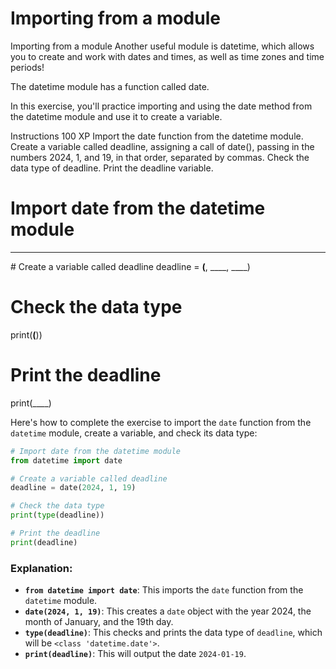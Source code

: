 # Importing from a module

Importing from a module
Another useful module is datetime, which allows you to create and work with dates and times, as well as time zones and time periods!

The datetime module has a function called date.

In this exercise, you'll practice importing and using the date method from the datetime module and use it to create a variable.

Instructions
100 XP
Import the date function from the datetime module.
Create a variable called deadline, assigning a call of date(), passing in the numbers 2024, 1, and 19, in that order, separated by commas.
Check the data type of deadline.
Print the deadline variable.

# Import date from the datetime module
____ ____ ____ ____

# Create a variable called deadline
deadline = ____(____, ____, ____)

# Check the data type
print(____(____))

# Print the deadline
print(____)

Here's how to complete the exercise to import the `date` function from the `datetime` module, create a variable, and check its data type:

```python
# Import date from the datetime module
from datetime import date

# Create a variable called deadline
deadline = date(2024, 1, 19)

# Check the data type
print(type(deadline))

# Print the deadline
print(deadline)
```

### Explanation:
- **`from datetime import date`**: This imports the `date` function from the `datetime` module.
- **`date(2024, 1, 19)`**: This creates a `date` object with the year 2024, the month of January, and the 19th day.
- **`type(deadline)`**: This checks and prints the data type of `deadline`, which will be `<class 'datetime.date'>`.
- **`print(deadline)`**: This will output the date `2024-01-19`.